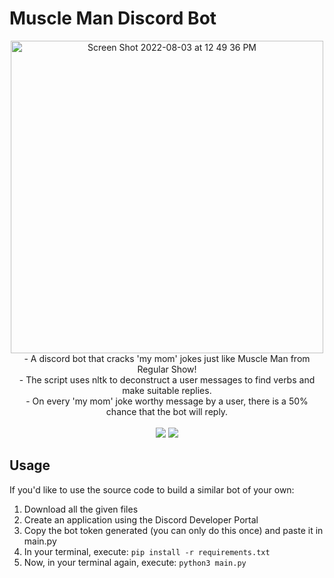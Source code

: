 # Muscle Man Discord Bot
<div align="center">
 <img width="500" alt="Screen Shot 2022-08-03 at 12 49 36 PM" src="https://user-images.githubusercontent.com/75612147/182566350-a3fabcf4-1d69-44bf-b42f-88aaabb993ab.png"><br>
- A discord bot that cracks 'my mom' jokes just like Muscle Man from Regular Show!<br>
- The script uses nltk to deconstruct a user messages to find verbs and make suitable replies.<br>
- On every 'my mom' joke worthy message by a user, there is a 50% chance that the bot will reply.<br>
<br>
 <a>
  <img src="https://img.shields.io/badge/Servers-76-brightgreen?style=flat-square&logo=Discord&logoColor=white"/>
 </a>
 <a href="https://discord.com/api/oauth2/authorize?client_id=902868902487420929&permissions=223232&scope=bot">
   <img src="https://img.shields.io/badge/Invite--white?style=social&logo=Discord"/>
 </a>
 </div>
 

## Usage
If you'd like to use the source code to build a similar bot of your own:
1. Download all the given files
2. Create an application using the Discord Developer Portal
3. Copy the bot token generated (you can only do this once) and paste it in main.py
4. In your terminal, execute: ```pip install -r requirements.txt```
5. Now, in your terminal again, execute: ```python3 main.py```
